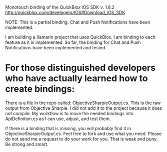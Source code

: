 
Monotouch binding of the QuickBlox iOS SDK v. 1.8.2
http://quickblox.com/developers/IOS#Download_iOS_SDK

NOTE:  This is a partial binding.  Chat and Push Notifications have been implemented.

I am building a Xamarin project that uses QuickBlox.  I am binding to each feature as it is implemented.  So far, the binding for Chat and Push Notifications have been implemented and tested.

For those distinguished developers who have actually learned how to create bindings:
====================================================================================
There is a file in the repo called: ObjectiveSharpieOutput.cs.  This is the raw output from Objective Sharpie.  I did not add it to the project because it does not compile.  My workflow is to move the needed bindings into ApiDefinition.cs as I can use, adjust, and test them.

If there is a binding that is missing, you will probably find it in ObjectiveSharpieOutput.cs.  Feel free to fork and use what you need.  Please do not send me a request to do your work for you.  That is weak and puny.  Be strong and smart.

